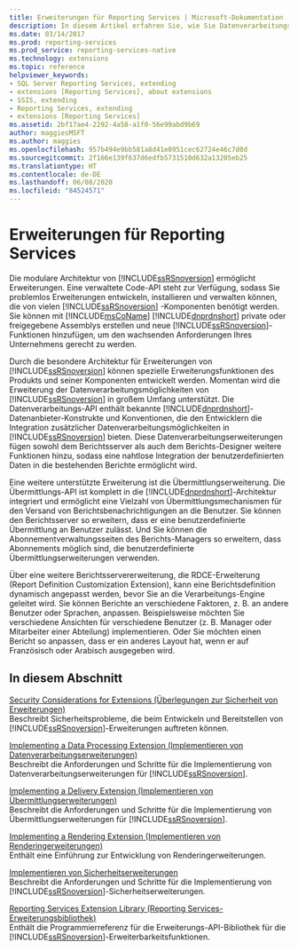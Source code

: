 ```yaml
---
title: Erweiterungen für Reporting Services | Microsoft-Dokumentation
description: In diesem Artikel erfahren Sie, wie Sie Datenverarbeitungsfunktionen in den Reporting Services erweitern, indem Sie Berichtsdaten, Benachrichtigungsmechanismen und Sicherheitssysteme anpassen.
ms.date: 03/14/2017
ms.prod: reporting-services
ms.prod_service: reporting-services-native
ms.technology: extensions
ms.topic: reference
helpviewer_keywords:
- SQL Server Reporting Services, extending
- extensions [Reporting Services], about extensions
- SSIS, extending
- Reporting Services, extending
- extensions [Reporting Services]
ms.assetid: 2bf17ae4-2292-4a58-a1f0-56e99abd9b69
author: maggiesMSFT
ms.author: maggies
ms.openlocfilehash: 957b494e9bb581a8d41e0951cec62724e46c7d0d
ms.sourcegitcommit: 2f166e139f637d6edfb5731510d632a13205eb25
ms.translationtype: HT
ms.contentlocale: de-DE
ms.lasthandoff: 06/08/2020
ms.locfileid: "84524571"
---
```

# <a name="reporting-services-extensions"></a>Erweiterungen für Reporting Services
  Die modulare Architektur von [!INCLUDE[ssRSnoversion](../../includes/ssrsnoversion-md.md)] ermöglicht Erweiterungen. Eine verwaltete Code-API steht zur Verfügung, sodass Sie problemlos Erweiterungen entwickeln, installieren und verwalten können, die von vielen [!INCLUDE[ssRSnoversion](../../includes/ssrsnoversion-md.md)] -Komponenten benötigt werden. Sie können mit [!INCLUDE[msCoName](../../includes/msconame-md.md)] [!INCLUDE[dnprdnshort](../../includes/dnprdnshort-md.md)] private oder freigegebene Assemblys erstellen und neue [!INCLUDE[ssRSnoversion](../../includes/ssrsnoversion-md.md)]-Funktionen hinzufügen, um den wachsenden Anforderungen Ihres Unternehmens gerecht zu werden.  
  
 Durch die besondere Architektur für Erweiterungen von [!INCLUDE[ssRSnoversion](../../includes/ssrsnoversion-md.md)] können spezielle Erweiterungsfunktionen des Produkts und seiner Komponenten entwickelt werden. Momentan wird die Erweiterung der Datenverarbeitungsmöglichkeiten von [!INCLUDE[ssRSnoversion](../../includes/ssrsnoversion-md.md)] in großem Umfang unterstützt. Die Datenverarbeitungs-API enthält bekannte [!INCLUDE[dnprdnshort](../../includes/dnprdnshort-md.md)]-Datenanbieter-Konstrukte und Konventionen, die den Entwicklern die Integration zusätzlicher Datenverarbeitungsmöglichkeiten in [!INCLUDE[ssRSnoversion](../../includes/ssrsnoversion-md.md)] bieten. Diese Datenverarbeitungserweiterungen fügen sowohl dem Berichtsserver als auch dem Berichts-Designer weitere Funktionen hinzu, sodass eine nahtlose Integration der benutzerdefinierten Daten in die bestehenden Berichte ermöglicht wird.  
  
 Eine weitere unterstützte Erweiterung ist die Übermittlungserweiterung. Die Übermittlungs-API ist komplett in die [!INCLUDE[dnprdnshort](../../includes/dnprdnshort-md.md)]-Architektur integriert und ermöglicht eine Vielzahl von Übermittlungsmechanismen für den Versand von Berichtsbenachrichtigungen an die Benutzer. Sie können den Berichtsserver so erweitern, dass er eine benutzerdefinierte Übermittlung an Benutzer zulässt. Und Sie können die Abonnementverwaltungsseiten des Berichts-Managers so erweitern, dass Abonnements möglich sind, die benutzerdefinierte Übermittlungserweiterungen verwenden.  
  
 Über eine weitere Berichtsservererweiterung, die RDCE-Erweiterung (Report Definition Customization Extension), kann eine Berichtsdefinition dynamisch angepasst werden, bevor Sie an die Verarbeitungs-Engine geleitet wird. Sie können Berichte an verschiedene Faktoren, z. B. an andere Benutzer oder Sprachen, anpassen. Beispielsweise möchten Sie verschiedene Ansichten für verschiedene Benutzer (z. B. Manager oder Mitarbeiter einer Abteilung) implementieren. Oder Sie möchten einen Bericht so anpassen, dass er ein anderes Layout hat, wenn er auf Französisch oder Arabisch ausgegeben wird.  
  
## <a name="in-this-section"></a>In diesem Abschnitt  
 [Security Considerations for Extensions (Überlegungen zur Sicherheit von Erweiterungen)](../../reporting-services/extensions/security-considerations-for-extensions.md)  
 Beschreibt Sicherheitsprobleme, die beim Entwickeln und Bereitstellen von [!INCLUDE[ssRSnoversion](../../includes/ssrsnoversion-md.md)]-Erweiterungen auftreten können.  
  
 [Implementing a Data Processing Extension (Implementieren von Datenverarbeitungserweiterungen)](../../reporting-services/extensions/data-processing/implementing-a-data-processing-extension.md)  
 Beschreibt die Anforderungen und Schritte für die Implementierung von Datenverarbeitungserweiterungen für [!INCLUDE[ssRSnoversion](../../includes/ssrsnoversion-md.md)].  
  
 [Implementing a Delivery Extension (Implementieren von Übermittlungserweiterungen)](../../reporting-services/extensions/delivery-extension/implementing-a-delivery-extension.md)  
 Beschreibt die Anforderungen und Schritte für die Implementierung von Übermittlungserweiterungen für [!INCLUDE[ssRSnoversion](../../includes/ssrsnoversion-md.md)].  
  
 [Implementing a Rendering Extension (Implementieren von Renderingerweiterungen)](../../reporting-services/extensions/rendering-extension/implementing-a-rendering-extension.md)  
 Enthält eine Einführung zur Entwicklung von Renderingerweiterungen.  
  
 [Implementieren von Sicherheitserweiterungen](../../reporting-services/extensions/security-extension/implementing-a-security-extension.md)  
 Beschreibt die Anforderungen und Schritte für die Implementierung von [!INCLUDE[ssRSnoversion](../../includes/ssrsnoversion-md.md)]-Sicherheitserweiterungen.  
  
 [Reporting Services Extension Library (Reporting Services-Erweiterungsbibliothek)](../../reporting-services/extensions/reporting-services-extension-library.md)  
 Enthält die Programmierreferenz für die Erweiterungs-API-Bibliothek für die [!INCLUDE[ssRSnoversion](../../includes/ssrsnoversion-md.md)]-Erweiterbarkeitsfunktionen.  
  
  
